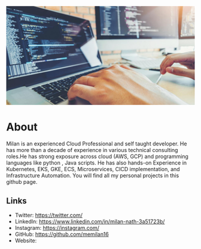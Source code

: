 <img src = "https://github.com/memilan16/milanonline/blob/main/image.jpeg" >

# About

Milan is an experienced Cloud Professional and self taught developer.  He has more than a decade of experience in various technical consulting roles.He has strong exposure across cloud (AWS,  GCP) and programming languages like python , Java scripts. He has also hands-on Experience in Kubernetes, EKS, GKE, ECS, Microservices, CICD implementation, and Infrastructure Automation. You will find all my personal projects in this github page.

## Links
- Twitter: https://twitter.com/
- LinkedIn: https://www.linkedin.com/in/milan-nath-3a51723b/
- Instagram: https://instagram.com/
- GitHub: https://github.com/memilan16
- Website:  
